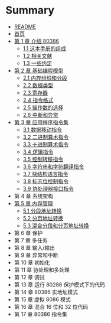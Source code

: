 # Summary

* [README](README.md)
* [首页](mainpage.md)
* [第 1 章 介绍 80386](chapter1/Introduction-to-the-80386.md)
    * [1.1 这本手册的组成](chapter1/Organization-of-This-Manual.md)
    * [1.2 相关文献](chapter1/Related-Literature.md)
    * [1.3 一些约定](chapter1/Notational-Conventions.md)
* [第 2 章 基础编程模型](chapter2/Basic-Programming-Model.md)
    * [2.1 内存组织和分段](chapter2/Memory-Organization-and-Segmentation.md)
    * [2.2 数据类型](chapter2/Data-Types.md)
    * [2.3 寄存器](chapter2/Registers.md)
    * [2.4 指令格式](chapter2/Instruction-Format.md)
    * [2.5 操作数的选择](chapter2/Operand-Selection.md)
    * [2.6 中断和异常](chapter2/Interrupts-and-Exceptions.md)
* [第 3 章 应用程序指令集](chapter3/Applications-Instruction-Set.md)
    * [3.1 数据移动指令](chapter3/Data-Movement-Instructions.md)
    * [3.2 二进制算术指令](chapter3/Binary-Arithmetic-Instructions.md)
    * [3.3 十进制算术指令](chapter3/Decimal-Arithmetic-Instructions.md)
    * [3.4 逻辑指令](chapter3/Logical-Instructions.md)
    * [3.5 控制转移指令](chapter3/Control-Transfer-Instructions.md)
    * [3.6 字符串和字符翻译指令](chapter3/String-and-Character-Translation-Instructions.md)
    * [3.7 块结构语言指令](chapter3/Instructions-for-Block-Structured-Languages.md)
    * [3.8 标志位控制指令](chapter3/Flag-Control-Instructions.md)
    * [3.9 协处理器接口指令](chapter3/Coprocessor-Interface-Instructions.md)
* 第 4 章 系统架构
* [第 5 章 内存管理](chapter5/Memory-Management.md)
    * [5.1 分段地址转换](chapter5/Segment-Translation.md)
    * [5.2 分页地址转换](chapter5/Page-Translation.md)
    * [5.3 混合分段和分页地址转换](chapter5/Combining-Segment-and-Page-Translation.md)
* 第 6 章 保护
* 第 7 章 多任务
* 第 8 章 输入/输出
* 第 9 章 异常和中断
* 第 10 章 初始化
* 第 11 章 协处理和多处理
* 第 12 章 调试
* 第 13 章 运行 80286 保护模式下的代码
* 第 14 章 80386 实地址模式
* 第 15 章 虚拟 8086 模式
* 第 16 章 混合 16 位和 32 位代码
* 第 17 章 80386 指令集


